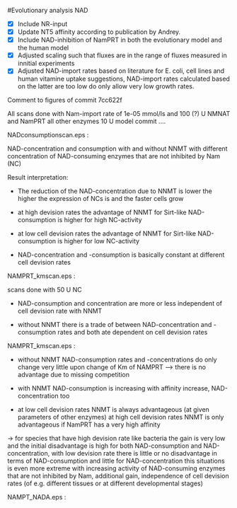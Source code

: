 #Evolutionary analysis NAD

- [x]  Include NR-input
- [x] Update NT5 affinity according to publication by Andrey.
- [x] Include NAD-inhibition of NamPRT in both the evolutionary model and the human model
- [x]  Adjusted scaling such that fluxes are in the range of fluxes measured in innitial experiments
- [x]  Adjusted NAD-import rates based on literature for E. coli, cell lines and human vitamine uptake suggestions, NAD-import rates calculated based on the  latter are too low do only allow very low growth rates.

Comment to figures  of commit  7cc622f

All scans done with Nam-import rate of 1e-05 mmol/ls and 100 (?) U  NMNAT and NamPRT all other enzymes 10 U model commit ....

NADconsumptionscan.eps :

NAD-concentration and consumption with and without NNMT with different concentration of NAD-consuming enzymes that are not inhibited by Nam (NC)

Result interpretation:

- The reduction of the NAD-concentration due to NNMT is lower the higher the expression of NCs is and the faster cells grow

- at high devision rates the advantage of NNMT for Sirt-like NAD-consumption is higher for high NC-activity 

- at low cell devision rates the advantage of NNMT for Sirt-like NAD-consumption is higher for low NC-activity

- NAD-concentration and -consumption is basically constant at different cell devision rates

NAMPRT_kmscan.eps :

scans done with 50 U NC

- NAD-consumption and concentration are more or less independent of cell devision rate with NNMT 

- without NNMT there is a trade of between NAD-concentration and -consumption rates and both ate dependent on cell devision rates

NAMPRT_kmscan.eps :

- without NNMT NAD-consumption rates and -concentrations do only change very little upon change of Km of NAMPRT --> there is no advantage due to missing competition

- with NNMT NAD-consumption is increasing with affinity increase, NAD-concentration too

- at  low cell devision rates NNMT is always advantageous (at given parameters of other enzymes)  at high cell devision rates NNMT is only advantageous if NamPRT has a very high affinity

-> for species that have high devision rate like bacteria the gain is very low and the initial disadvantage is high for both NAD-consumption and NAD-concentration, with low devision rate there is little or no disadvantage in terms of NAD-consumption and little for NAD-concentration this situations is even more extreme with increasing activity of NAD-consuming enzymes that are not inhibited by Nam, additional gain, independence of cell devision rates (of e.g. different tissues or at different developmental stages)

NAMPT_NADA.eps :